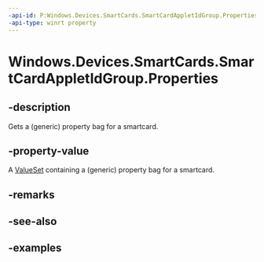 ```yaml
---
-api-id: P:Windows.Devices.SmartCards.SmartCardAppletIdGroup.Properties
-api-type: winrt property
---
```


<!-- Property syntax.
public ValueSet Properties { get; }
-->

# Windows.Devices.SmartCards.SmartCardAppletIdGroup.Properties

## -description
Gets a (generic) property bag for a smartcard.

## -property-value
A [ValueSet](/uwp/api/windows.foundation.collections.valueset) containing a (generic) property bag for a smartcard.

## -remarks

## -see-also

## -examples


